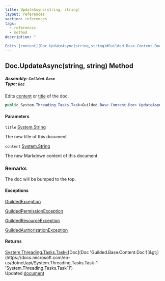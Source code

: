 ```yaml
---
title: UpdateAsync(string, string)
layout: references
section: references
tags:
  - references
  - method
description: "

Edits [content](Doc.UpdateAsync(string,string)#Guilded.Base.Content.Doc.UpdateAsync(string,string).content 'Guilded.Base.Content.Doc.UpdateAsync(string, string).content') or [title](Doc.UpdateAsync(string,string)#Guilded.Base.Content.Doc.UpdateAsync(string,string).title 'Guilded.Base.Content.Doc.UpdateAsync(string, string).title') of the doc."
---
```


## Doc.UpdateAsync(string, string) Method
##### **Assembly:** `Guilded.Base`<br/>**Type:** [`Doc`](Doc 'Guilded.Base.Content.Doc')

Edits [content](Doc.UpdateAsync(string,string)#Guilded.Base.Content.Doc.UpdateAsync(string,string).content 'Guilded.Base.Content.Doc.UpdateAsync(string, string).content') or [title](Doc.UpdateAsync(string,string)#Guilded.Base.Content.Doc.UpdateAsync(string,string).title 'Guilded.Base.Content.Doc.UpdateAsync(string, string).title') of the doc.

```csharp
public System.Threading.Tasks.Task<Guilded.Base.Content.Doc> UpdateAsync(string title, string content);
```
#### Parameters

<a name='Guilded.Base.Content.Doc.UpdateAsync(string,string).title'></a>

`title` [System.String](https://docs.microsoft.com/en-us/dotnet/api/System.String 'System.String')

The new title of this document

<a name='Guilded.Base.Content.Doc.UpdateAsync(string,string).content'></a>

`content` [System.String](https://docs.microsoft.com/en-us/dotnet/api/System.String 'System.String')

The new Markdown content of this document

### Remarks
  
The doc will be bumped to the top.

#### Exceptions

[GuildedException](GuildedException 'Guilded.Base.GuildedException')

[GuildedPermissionException](GuildedPermissionException 'Guilded.Base.GuildedPermissionException')

[GuildedResourceException](GuildedResourceException 'Guilded.Base.GuildedResourceException')

[GuildedAuthorizationException](GuildedAuthorizationException 'Guilded.Base.GuildedAuthorizationException')

#### Returns
[System.Threading.Tasks.Task&lt;](https://docs.microsoft.com/en-us/dotnet/api/System.Threading.Tasks.Task-1 'System.Threading.Tasks.Task`1')[Doc](Doc 'Guilded.Base.Content.Doc')[&gt;](https://docs.microsoft.com/en-us/dotnet/api/System.Threading.Tasks.Task-1 'System.Threading.Tasks.Task`1')  
Updated [document](Doc 'Guilded.Base.Content.Doc')